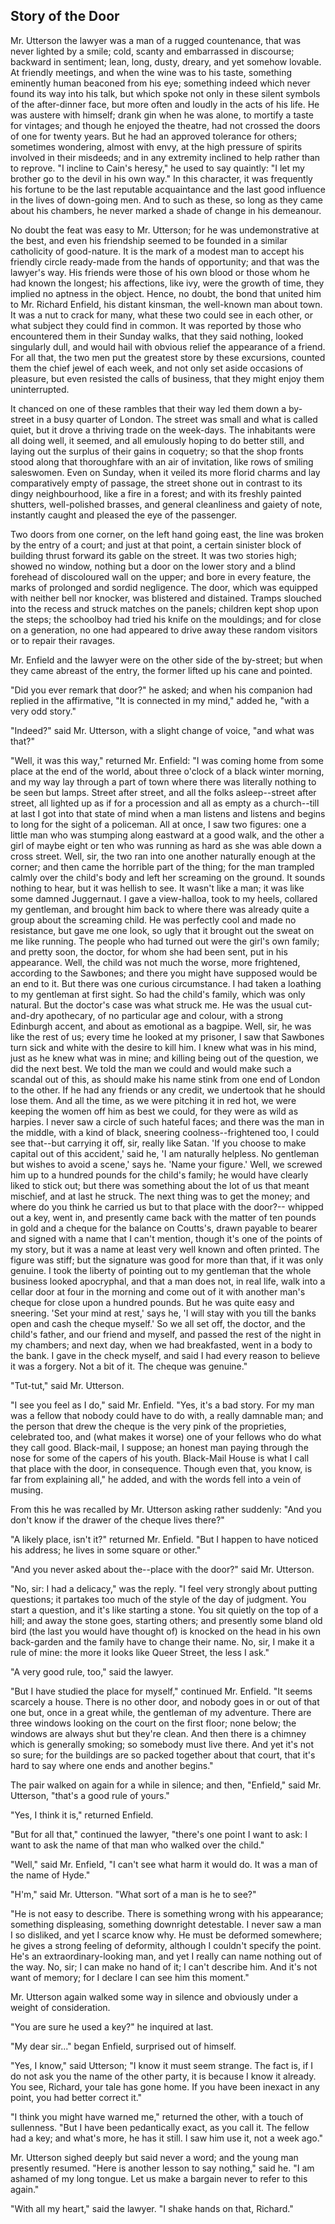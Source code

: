 ## Story of the Door

Mr. Utterson the lawyer was a man of a rugged countenance, that was
never lighted by a smile; cold, scanty and embarrassed in
discourse; backward in sentiment; lean, long, dusty, dreary, and
yet somehow lovable. At friendly meetings, and when the wine was to
his taste, something eminently human beaconed from his eye;
something indeed which never found its way into his talk, but which
spoke not only in these silent symbols of the after-dinner face, but
more often and loudly in the acts of his life. He was austere with
himself; drank gin when he was alone, to mortify a taste for
vintages; and though he enjoyed the theatre, had not crossed the
doors of one for twenty years. But he had an approved tolerance for
others; sometimes wondering, almost with envy, at the high pressure
of spirits involved in their misdeeds; and in any extremity inclined
to help rather than to reprove.
"I incline to Cain's heresy," he used to say quaintly: "I let my
brother go to the devil in his own way." In this character, it was
frequently his fortune to be the last reputable acquaintance and the
last good influence in the lives of down-going men. And to such as
these, so long as they came about his chambers, he never marked a
shade of change in his demeanour.

No doubt the feat was easy to Mr. Utterson; for he was
undemonstrative at the best, and even his friendship seemed to be
founded in a similar catholicity of good-nature. It is the mark of a
modest man to accept his friendly circle ready-made from the hands
of opportunity; and that was the lawyer's way. His friends were
those of his own blood or those whom he had known the longest; his
affections, like ivy, were the growth of time, they implied no
aptness in the object. Hence, no doubt, the bond that united him to
Mr. Richard Enfield, his distant kinsman, the well-known man about
town. It was a nut to crack for many, what these two could see in
each other, or what subject they could find in common. It was
reported by those who encountered them in their Sunday walks, that
they said nothing, looked singularly dull, and would hail with
obvious relief the appearance of a friend. For all that, the two men
put the greatest store by these excursions, counted them the chief
jewel of each week, and not only set aside occasions of pleasure,
but even resisted the calls of business, that they might enjoy
them uninterrupted.

It chanced on one of these rambles that their way led them down a
by-street in a busy quarter of London. The street was small and
what is called quiet, but it drove a thriving trade on the
week-days. The inhabitants were all doing well, it seemed, and all
emulously hoping to do better still, and laying out the surplus of
their gains in coquetry; so that the shop fronts stood along that
thoroughfare with an air of invitation, like rows of smiling
saleswomen. Even on Sunday, when it veiled its more florid charms
and lay comparatively empty of passage, the street shone out in
contrast to its dingy neighbourhood, like a fire in a forest; and
with its freshly painted shutters, well-polished brasses, and
general cleanliness and gaiety of note, instantly caught and pleased
the eye of the passenger.

Two doors from one corner, on the left hand going east, the line
was broken by the entry of a court; and just at that point, a
certain sinister block of building thrust forward its gable on the
street. It was two stories high; showed no window, nothing but a
door on the lower story and a blind forehead of discoloured wall on
the upper; and bore in every feature, the marks of prolonged and
sordid negligence. The door, which was equipped with neither bell
nor knocker, was blistered and distained. Tramps slouched into the
recess and struck matches on
the panels; children kept shop upon the steps; the schoolboy had
tried his knife on the mouldings; and for close on a generation, no
one had appeared to drive away these random visitors or to repair
their ravages.

Mr. Enfield and the lawyer were on the other side of the by-street;
but when they came abreast of the entry, the former lifted up his
cane and pointed.

"Did you ever remark that door?" he asked; and when his companion
had replied in the affirmative, "It is connected in my mind," added
he, "with a very odd story."

"Indeed?" said Mr. Utterson, with a slight change of voice, "and
what was that?"

"Well, it was this way," returned Mr. Enfield: "I was coming home
from some place at the end of the world, about three o'clock of a
black winter morning, and my way lay through a part of town where
there was literally nothing to be seen but lamps. Street after
street, and all the folks asleep--street after street, all lighted
up as if for a procession and all as empty as a church--till at
last I got into that state of mind when a man listens and listens
and begins to long for the sight of a policeman. All at once, I saw
two figures: one a little man who was stumping along eastward at a
good walk, and the other a girl of maybe eight or ten who was
running as hard as she was able down a cross street. Well, sir, the
two ran into one another naturally enough at the
corner; and then came the horrible part of the thing; for the man
trampled calmly over the child's body and left her screaming on
the ground. It sounds nothing to hear, but it was hellish to see.
It wasn't like a man; it was like some damned Juggernaut. I gave a
view-halloa, took to my heels, collared my gentleman, and brought
him back to where there was already quite a group about the
screaming child. He was perfectly cool and made no resistance, but
gave me one look, so ugly that it brought out the sweat on me like
running. The people who had turned out were the girl's own family;
and pretty soon, the doctor, for whom she had been sent, put in his
appearance. Well, the child was not much the worse, more frightened,
according to the Sawbones; and there you might have supposed would
be an end to it. But there was one curious circumstance. I had taken
a loathing to my gentleman at first sight. So had the child's
family, which was only natural. But the doctor's case was what
struck me. He was the usual cut-and-dry apothecary, of no particular
age and colour, with a strong Edinburgh accent, and about as
emotional as a bagpipe. Well, sir, he was like the rest of us; every
time he looked at my prisoner, I saw that Sawbones turn sick and
white with the desire to kill him. I knew what was in his mind, just
as he knew what was in mine; and killing being out of the question,
we did the next best. We told the man we could
and would make such a scandal out of this, as should make his name
stink from one end of London to the other. If he had any friends or
any credit, we undertook that he should lose them. And all the time,
as we were pitching it in red hot, we were keeping the women off him
as best we could, for they were as wild as harpies. I never saw a
circle of such hateful faces; and there was the man in the middle,
with a kind of black, sneering coolness--frightened too, I could
see that--but carrying it off, sir, really like Satan. 'If you
choose to make capital out of this accident,' said he, 'I am
naturally helpless. No gentleman but wishes to avoid a scene,' says
he. 'Name your figure.' Well, we screwed him up to a hundred pounds
for the child's family; he would have clearly liked to stick out;
but there was something about the lot of us that meant mischief, and
at last he struck. The next thing was to get the money; and where
do you think he carried us but to that place with the door?--
whipped out a key, went in, and presently came back with the matter
of ten pounds in gold and a cheque for the balance on Coutts's,
drawn payable to bearer and signed with a name that I can't mention,
though it's one of the points of my story, but it was a name at
least very well known and often printed. The figure was stiff; but
the signature was good for more than that, if it was only genuine. I
took the liberty of pointing out to my gentleman that the whole
business looked apocryphal, and that a man does not, in real life,
walk into a cellar door at four in the morning and come out of it
with another man's cheque for close upon a hundred pounds. But he
was quite easy and sneering. 'Set your mind at rest,' says he, 'I
will stay with you till the banks open and cash the cheque myself.'
So we all set off, the doctor, and the child's father, and our
friend and myself, and passed the rest of the night in my chambers;
and next day, when we had breakfasted, went in a body to the bank. I
gave in the check myself, and said I had every reason to believe it
was a forgery. Not a bit of it. The cheque was genuine."

"Tut-tut," said Mr. Utterson.

"I see you feel as I do," said Mr. Enfield. "Yes, it's a bad story.
For my man was a fellow that nobody could have to do with, a really
damnable man; and the person that drew the cheque is the very pink
of the proprieties, celebrated too, and (what makes it worse) one of
your fellows who do what they call good. Black-mail, I suppose; an
honest man paying through the nose for some of the capers of his
youth. Black-Mail House is what I call that place with the door, in
consequence. Though even that, you know, is far from explaining
all," he added, and with the words fell into a vein of musing.

From this he was recalled by Mr. Utterson asking rather suddenly:
"And you don't know if the drawer of the cheque lives there?"

"A likely place, isn't it?" returned Mr. Enfield. "But I happen to
have noticed his address; he lives in some square or other."

"And you never asked about the--place with the door?" said Mr.
Utterson.

"No, sir: I had a delicacy," was the reply. "I feel very strongly
about putting questions; it partakes too much of the style of the
day of judgment. You start a question, and it's like starting a
stone. You sit quietly on the top of a hill; and away the stone
goes, starting others; and presently some bland old bird (the last
you would have thought of) is knocked on the head in his own
back-garden and the family have to change their name. No, sir, I
make it a rule of mine: the more it looks like Queer Street, the
less I ask."

"A very good rule, too," said the lawyer.

"But I have studied the place for myself," continued Mr. Enfield.
"It seems scarcely a house. There is no other door, and nobody goes
in or out of that one but, once in a great while, the gentleman of
my adventure. There are three windows looking on the court on the
first floor; none below; the windows are always shut but they're
clean. And then there is a chimney which is generally smoking; so
somebody must live there. And yet it's not so sure; for the
buildings are so packed together about that court, that it's hard to
say where one ends and another begins."

The pair walked on again for a while in silence; and then,
"Enfield," said Mr. Utterson, "that's a good rule of yours."

"Yes, I think it is," returned Enfield.

"But for all that," continued the lawyer, "there's one point I want
to ask: I want to ask the name of that man who walked over the
child."

"Well," said Mr. Enfield, "I can't see what harm it would do. It
was a man of the name of Hyde."

"H'm," said Mr. Utterson. "What sort of a man is he to see?"

"He is not easy to describe. There is something wrong with his
appearance; something displeasing, something downright detestable. I
never saw a man I so disliked, and yet I scarce know why. He must be
deformed somewhere; he gives a strong feeling of deformity, although
I couldn't specify the point. He's an extraordinary-looking man, and
yet I really can name nothing out of the way. No, sir; I can make no
hand of it; I can't describe him. And it's not want of memory; for I
declare I can see him this moment."

Mr. Utterson again walked some way in silence and obviously under a
weight of consideration.

"You are sure he used a key?" he inquired at last.

"My dear sir..." began Enfield, surprised out of himself.

"Yes, I know," said Utterson; "I know it must seem strange. The
fact is, if I do not ask you the name of the other party, it is
because I know it already. You see, Richard, your tale has gone
home. If you have been inexact in any point, you had better correct
it."

"I think you might have warned me," returned the other, with a
touch of sullenness. "But I have been pedantically exact, as you
call it. The fellow had a key; and what's more, he has it still. I
saw him use it, not a week ago."

Mr. Utterson sighed deeply but said never a word; and the young man
presently resumed. "Here is another lesson to say nothing," said he.
"I am ashamed of my long tongue. Let us make a bargain never to
refer to this again."

"With all my heart," said the lawyer. "I shake hands on that,
Richard."
